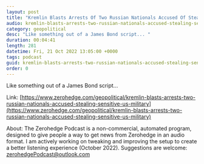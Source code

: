 ```yaml
---
layout: post
title: "Kremlin Blasts Arrests Of Two Russian Nationals Accused Of Stealing Sensitive US Military Tech"
audio: kremlin-blasts-arrests-two-russian-nationals-accused-stealing-sensitive-us-military-0
category: geopolitical
desc: "Like something out of a James Bond script... "
duration: 00:04:41
length: 281
datetime: Fri, 21 Oct 2022 13:05:00 +0000
tags: podcast
guid: kremlin-blasts-arrests-two-russian-nationals-accused-stealing-sensitive-us-military-0
order: 0
---
```

Like something out of a James Bond script... 

Link: [https://www.zerohedge.com/geopolitical/kremlin-blasts-arrests-two-russian-nationals-accused-stealing-sensitive-us-military](https://www.zerohedge.com/geopolitical/kremlin-blasts-arrests-two-russian-nationals-accused-stealing-sensitive-us-military)

About: The Zerohedge Podcast is a non-commercial, automated program, designed to give people a way to get news from Zerohedge in an audio format.  I am actively working on tweaking and improving the setup to create a better listening experience (October 2022).  Suggestions are welcome: [zerohedgePodcast@outlook.com](mailto:zerohedgePodcast@outlook.com)